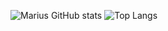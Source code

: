 ![Marius GitHub stats](https://github-readme-stats-psi-beige.vercel.app/api?username=MariusBaschnagel&show_icons=true&theme=dracula&count_private=true) ![Top Langs](https://github-readme-stats-psi-beige.vercel.app/api/top-langs/?username=MariusBaschnagel&theme=dracula&count_private=true&layout=compact&langs_count=8)
